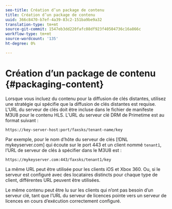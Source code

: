 ```yaml
---
seo-title: Création d’un package de contenu
title: Création d’un package de contenu
uuid: 366c8470-b7ef-4a39-83c2-151ba9be9a32
translation-type: tm+mt
source-git-commit: 1547eb3dd220fafc08df923f40504736c16a866c
workflow-type: tm+mt
source-wordcount: '135'
ht-degree: 0%

---
```



# Création d’un package de contenu {#packaging-content}

Lorsque vous incluez du contenu pour la diffusion de clés distantes, utilisez une stratégie qui spécifie que la diffusion de clés distantes est requise. L&#39;URL du serveur de clés doit être incluse dans le fichier de manifeste M3U8 pour le contenu HLS. L&#39;URL du serveur clé DRM de Primetime est au format suivant :

```
https://key-server-host:port/faxsks/tenant-name/key
```

Par exemple, pour le nom d’hôte du serveur de clés [!DNL mykeyserver.com] qui écoute sur le port 443 et un client nommé `tenant1`, l’URL de serveur de clés à spécifier dans le M3U8 est :

```
https://mykeyserver.com:443/faxsks/tenant1/key
```

La même URL peut être utilisée pour les clients iOS et Xbox 360. Ou, si le serveur est configuré avec des locataires distincts pour chaque type de client, différentes URL peuvent être utilisées.

Le même contenu peut être lu sur les clients qui n’ont pas besoin d’un serveur clé, tant que l’URL du serveur de licences pointe vers un serveur de licences en cours d’exécution correctement configuré.
